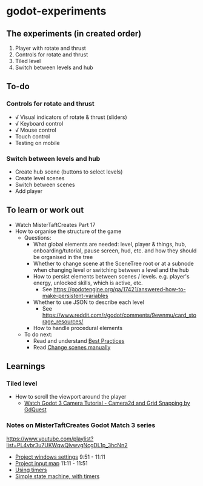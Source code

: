# godot-experiments

## The experiments (in created order)

1. Player with rotate and thrust
1. Controls for rotate and thrust
1. Tiled level
1. Switch between levels and hub

## To-do

### Controls for rotate and thrust

- √ Visual indicators of rotate & thrust (sliders)
- √ Keyboard control
- √ Mouse control
- Touch control
- Testing on mobile

### Switch between levels and hub

- Create hub scene (buttons to select levels)
- Create level scenes
- Switch between scenes
- Add player


## To learn or work out

- Watch MisterTaftCreates Part 17
- How to organise the structure of the game
	- Questions:
		- What global elements are needed: level, player & things, hub, onboarding/tutorial, pause screen, hud, etc. and how they should be organised in the tree
		- Whether to change scene at the SceneTree root or at a subnode when changing level or switching between a level and the hub
		- How to persist elements between scenes / levels. e.g. player's energy, unlocked skills, which is active, etc.
			- See https://godotengine.org/qa/17421/answered-how-to-make-persistent-variables
		- Whether to use JSON to describe each level
			- See https://www.reddit.com/r/godot/comments/9ewnmu/card_storage_resources/
		- How to handle procedural elements
	- To do next:
		- Read and understand [Best Practices](https://docs.godotengine.org/en/3.1/getting_started/workflow/best_practices/index.html)
		- Read [Change scenes manually](https://docs.godotengine.org/en/3.1/tutorials/misc/change_scenes_manually.html)

## Learnings

### Tiled level

- How to scroll the viewport around the player
	- [Watch Godot 3 Camera Tutorial - Camera2d and Grid Snapping by GdQuest](https://www.youtube.com/watch?v=lNNO-Gh5j78&vl=en)

### Notes on MisterTaftCreates Godot Match 3 series

https://www.youtube.com/playlist?list=PL4vbr3u7UKWqwQlvwvgNcgDL1p_3hcNn2

- [Project windows settings](https://www.youtube.com/watch?v=RO5pXiN6UnI&list=PL4vbr3u7UKWqwQlvwvgNcgDL1p_3hcNn2&index=2) 9:51 - 11:11
- [Project input map](https://www.youtube.com/watch?v=RO5pXiN6UnI&list=PL4vbr3u7UKWqwQlvwvgNcgDL1p_3hcNn2&index=2) 11:11 - 11:51
- [Using timers](https://www.youtube.com/watch?v=2P3jei-alpQ&list=PL4vbr3u7UKWqwQlvwvgNcgDL1p_3hcNn2&index=12)
- [Simple state machine, with timers](https://www.youtube.com/watch?v=cSidNEyfdM8&list=PL4vbr3u7UKWqwQlvwvgNcgDL1p_3hcNn2&index=16)


